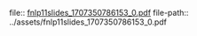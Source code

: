file:: [fnlp11slides_1707350786153_0.pdf](../assets/fnlp11slides_1707350786153_0.pdf)
file-path:: ../assets/fnlp11slides_1707350786153_0.pdf
